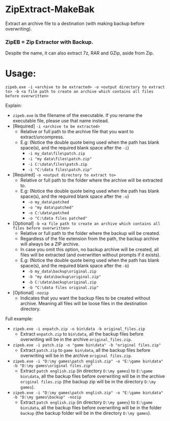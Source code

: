 # ZipExtract-MakeBak
 Extract an archive file to a destination (with making backup before overwriting).

### ZipEB = Zip Extractor with Backup.
 Despite the name, it can also extract 7z, RAR and GZip, aside from Zip.
 
# Usage:
 ```
 zipeb.exe -i <archive to be extracted> -o <output directory to extract to> -b <a file path to create an archive which contains all files before overwritten>
 ```
 Explain:
 * `zipeb.exe` is the filename of the executable. If you rename the executable file, please use that name instead.
 * [Required] `-i <archive to be extracted>`
   * Relative or full path to the archive file that you want to extract/uncompress.
   * E.g: (Notice the double quote being used when the path has blank space(s), and the required blank space after the `-i`)
     * `-i my_data\file\patch.zip`
     * `-i "my data\files\patch.zip"`
     * `-i C:\data\files\patch.zip`
     * `-i "C:\data files\patch.zip"`
 * [Required] `-o <output directory to extract to>`
   * Relative or full path to the folder where the archive will be extracted to.
   * E.g: (Notice the double quote being used when the path has blank space(s), and the required blank space after the `-o`)
     * `-o my_data\patched`
     * `-o "my data\patched"`
     * `-o C:\data\patched`
     * `-o "C:\data files patched"`
 * [Optional] `-b <a file path to create an archive which contains all files before overwritten>`
   * Relative or full path to the folder where the backup will be created.
   * Regardless of the file extension from the path, the backup archive will always be a ZIP archive.
   * In case you omit this option, no backup archive will be created, all files will be extracted (and overwritten without prompts if it exists).
   * E.g: (Notice the double quote being used when the path has blank space(s), and the required blank space after the `-b`)
     * `-b my_data\backup\original.zip`
     * `-b "my data\backup\original.zip"`
     * `-b C:\data\backup\original.zip`
     * `-b "C:\data files original.zip"`
 * [Optional] `-nozip`
   * Indicates that you want the backup files to be created without archive. Meaning all files will be loose files in the destination directory.
     
 Full example:
 * `zipeb.exe -i enpatch.zip -o bin\data -b original_files.zip`
   * Extract `enpatch.zip` to `bin\data`, all the backup files before overwriting will be in the archive `original_files.zip`.
 * `zipeb.exe -i patch.zip -o "game bin\data" -b "original files.zip"`
   * Extract `patch.zip` to `game bin\data`, all the backup files before overwriting will be in the archive `original files.zip`.
 * `zipeb.exe -i "D:\my games\patch english.zip" -o "E:\game bin\data" -b "D:\my games\original files.zip"`
   * Extract `patch english.zip` (in directory `D:\my games`) to `E:\game bin\data`, all the backup files before overwriting will be in the archive `original files.zip` (the backup zip will be in the directory `D:\my games`).
 * `zipeb.exe -i "D:\my games\patch english.zip" -o "E:\game bin\data" -b "D:\my games\backup" -nozip`
   * Extract `patch english.zip` (in directory `D:\my games`) to `E:\game bin\data`, all the backup files before overwriting will be in the folder `backup` (the backup folder will be in the directory `D:\my games`).